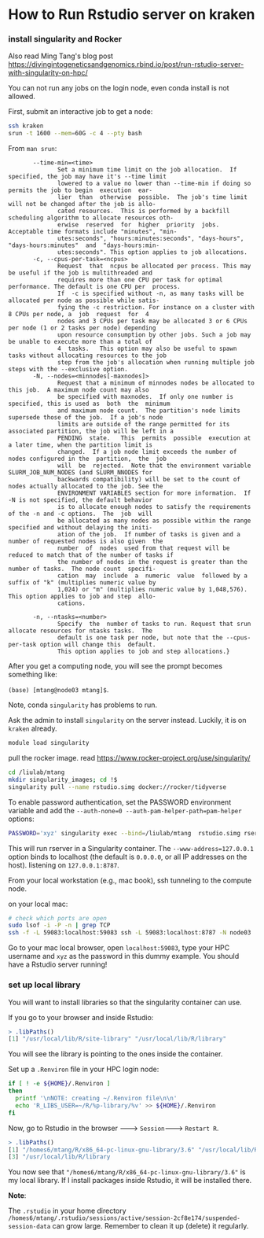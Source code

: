 # How to Run Rstudio server on kraken

### install singularity and Rocker

Also read Ming Tang's blog post https://divingintogeneticsandgenomics.rbind.io/post/run-rstudio-server-with-singularity-on-hpc/


You can not run any jobs on the login node, even conda install is not allowed.

First, submit an interactive job to get a node:

```bash
ssh kraken
srun -t 1600 --mem=60G -c 4 --pty bash
```


From `man srun`:

```
       --time-min=<time>
              Set a minimum time limit on the job allocation.  If specified, the job may have it's --time limit
              lowered to a value no lower than --time-min if doing so permits the job to begin  execution  ear‐
              lier  than  otherwise  possible.  The job's time limit will not be changed after the job is allo‐
              cated resources.  This is performed by a backfill scheduling algorithm to allocate resources oth‐
              erwise  reserved  for  higher  priority  jobs.   Acceptable time formats include "minutes", "min‐
              utes:seconds", "hours:minutes:seconds", "days-hours", "days-hours:minutes"  and  "days-hours:min‐
              utes:seconds". This option applies to job allocations.
       -c, --cpus-per-task=<ncpus>
              Request  that  ncpus be allocated per process. This may be useful if the job is multithreaded and
              requires more than one CPU per task for optimal performance. The default is one CPU per  process.
              If  -c is specified without -n, as many tasks will be allocated per node as possible while satis‐
              fying the -c restriction. For instance on a cluster with 8 CPUs per node, a  job  request  for  4
              nodes and 3 CPUs per task may be allocated 3 or 6 CPUs per node (1 or 2 tasks per node) depending
              upon resource consumption by other jobs. Such a job may be unable to execute more than a total of
              4  tasks.   This option may also be useful to spawn tasks without allocating resources to the job
              step from the job's allocation when running multiple job steps with the --exclusive option.
       -N, --nodes=<minnodes[-maxnodes]>
              Request that a minimum of minnodes nodes be allocated to this job.  A maximum node count may also
              be specified with maxnodes.  If only one number is specified, this is used as  both  the  minimum
              and maximum node count.  The partition's node limits supersede those of the job.  If a job's node
              limits are outside of the range permitted for its associated partition, the job will be left in a
              PENDING  state.   This  permits  possible  execution at a later time, when the partition limit is
              changed.  If a job node limit exceeds the number of nodes configured in the  partition,  the  job
              will  be  rejected.  Note that the environment variable SLURM_JOB_NUM_NODES (and SLURM_NNODES for
              backwards compatibility) will be set to the count of nodes actually allocated to the job. See the
              ENVIRONMENT VARIABLES section for more information.  If -N is not specified, the default behavior
              is to allocate enough nodes to satisfy the requirements of the -n and -c options.  The  job  will
              be allocated as many nodes as possible within the range specified and without delaying the initi‐
              ation of the job.  If number of tasks is given and a number of requested nodes is also given  the
              number  of  nodes  used from that request will be reduced to match that of the number of tasks if
              the number of nodes in the request is greater than the number of tasks.  The node count  specifi‐
              cation  may  include  a  numeric  value  followed by a suffix of "k" (multiplies numeric value by
              1,024) or "m" (multiplies numeric value by 1,048,576). This option applies to job and step  allo‐
              cations.

       -n, --ntasks=<number>
              Specify  the  number of tasks to run. Request that srun allocate resources for ntasks tasks.  The
              default is one task per node, but note that the --cpus-per-task option will change this  default.
              This option applies to job and step allocations.}
```

After you get a computing node, you will see the prompt becomes something like:

`(base) [mtang@node03 mtang]$`.


Note, conda `singularity` has problems to run.

Ask the admin to install `singularity` on the server instead.
Luckily, it is on `kraken` already.

```bash
module load singularity
```

pull the rocker image.  read https://www.rocker-project.org/use/singularity/

```bash
cd /liulab/mtang
mkdir singularity_images; cd !$
singularity pull --name rstudio.simg docker://rocker/tidyverse
```

To enable password authentication, set the PASSWORD environment variable and add the `--auth-none=0 --auth-pam-helper-path=pam-helper` options:

```bash
PASSWORD='xyz' singularity exec --bind=/liulab/mtang  rstudio.simg rserver --auth-none=0  --auth-pam-helper-path=pam-helper  --www-address=127.0.0.1
```

This will run rserver in a Singularity container. The `--www-address=127.0.0.1` option binds to localhost (the default is `0.0.0.0`, or all IP addresses on the host). listening on `127.0.0.1:8787`.

From your local workstation (e.g., mac book), ssh tunneling to the compute node.

on your local mac:

```bash
# check which ports are open
sudo lsof -i -P -n | grep TCP
ssh -f -L 59083:localhost:59083 ssh -L 59083:localhost:8787 -N node03
```


Go to your mac local browser, open `localhost:59083`, type your HPC username and `xyz` as the password in this dummy example.
You should have a Rstudio server running!


### set up local library

You will want to install libraries so that the singularity container can use.

If you go to your browser and inside Rstudio:

```r
> .libPaths()
[1] "/usr/local/lib/R/site-library" "/usr/local/lib/R/library" 
```

You will see the library is pointing to the ones inside the container.

Set up a `.Renviron` file in your HPC login node:

```bash
if [ ! -e ${HOME}/.Renviron ]
then
  printf '\nNOTE: creating ~/.Renviron file\n\n'
  echo 'R_LIBS_USER=~/R/%p-library/%v' >> ${HOME}/.Renviron
fi
```

Now, go to Rstudio in the browser ---> `Session`---> `Restart R`.

```r
> .libPaths()
[1] "/homes6/mtang/R/x86_64-pc-linux-gnu-library/3.6" "/usr/local/lib/R/site-library"                  
[3] "/usr/local/lib/R/library
```

You now see that `"/homes6/mtang/R/x86_64-pc-linux-gnu-library/3.6"` is my local library. If I install packages inside Rstudio,
it will be installed there.


**Note**:

The `.rstudio`  in your home directory `/homes6/mtang/.rstudio/sessions/active/session-2cf8e174/suspended-session-data` can grow large. 
Remember to clean it up (delete) it regularly.




